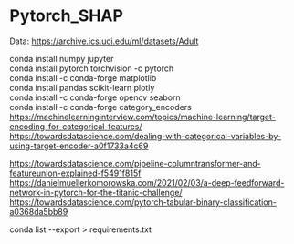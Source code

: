 # Pytorch_SHAP

Data:  https://archive.ics.uci.edu/ml/datasets/Adult

conda install numpy jupyter  
conda install pytorch torchvision -c pytorch  
conda install -c conda-forge matplotlib  
conda install pandas scikit-learn plotly  
conda install -c conda-forge opencv seaborn  
conda install -c conda-forge category_encoders
https://machinelearninginterview.com/topics/machine-learning/target-encoding-for-categorical-features/
https://towardsdatascience.com/dealing-with-categorical-variables-by-using-target-encoder-a0f1733a4c69

https://towardsdatascience.com/pipeline-columntransformer-and-featureunion-explained-f5491f815f
https://danielmuellerkomorowska.com/2021/02/03/a-deep-feedforward-network-in-pytorch-for-the-titanic-challenge/
https://towardsdatascience.com/pytorch-tabular-binary-classification-a0368da5bb89

conda list --export > requirements.txt

